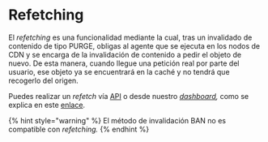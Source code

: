 # Refetching

El _refetching_ es una funcionalidad mediante la cual, tras un invalidado de contenido de tipo PURGE, obligas al agente que se ejecuta en los nodos de CDN y se encarga de la invalidación de contenido a pedir el objeto de nuevo. De esta manera, cuando llegue una petición real por parte del usuario, ese objeto ya se encuentrará en la caché y no tendrá que recogerlo del origen.

Puedes realizar un _refetch_ vía [API](https://api.transparentcdn.com/docs) o desde nuestro [_dashboard_](https://dashboard.transparentcdn.com)_,_ como se explica en este [enlace](../../dashboard/invalidando-contenido.md).

{% hint style="warning" %}
El método de invalidación BAN no es compatible con _refetching._
{% endhint %}
